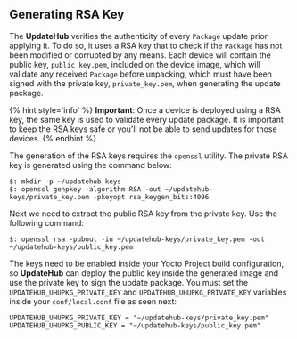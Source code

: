 ## Generating RSA Key

The **UpdateHub** verifies the authenticity of every `Package` update prior applying it. To do so, it uses a RSA key that to check if the `Package` has not been modified or corrupted by any means. Each device will contain the public key, `public_key.pem`, included on the device image, which will validate any received `Package` before unpacking, which must have been signed with the private key, `private_key.pem`, when generating the update package.

{% hint style='info' %}
**Important**: Once a device is deployed using a RSA key, the same key is used to validate every update package. It is important to keep the RSA keys safe or you'll not be able to send updates for those devices.
{% endhint %}

The generation of the RSA keys requires the `openssl` utility. The private RSA key is generated using the command below:

```
$: mkdir -p ~/updatehub-keys
$: openssl genpkey -algorithm RSA -out ~/updatehub-keys/private_key.pem -pkeyopt rsa_keygen_bits:4096
```
Next we need to extract the public RSA key from the private key. Use the following command:

```
$: openssl rsa -pubout -in ~/updatehub-keys/private_key.pem -out ~/updatehub-keys/public_key.pem
```

The keys need to be enabled inside your Yocto Project build configuration, so **UpdateHub** can deploy the public key inside the generated image and use the private key to sign the update package. You must set the `UPDATEHUB_UHUPKG_PRIVATE_KEY` and `UPDATEHUB_UHUPKG_PRIVATE_KEY` variables inside your `conf/local.conf` file as seen next:

```
UPDATEHUB_UHUPKG_PRIVATE_KEY = "~/updatehub-keys/private_key.pem"
UPDATEHUB_UHUPKG_PUBLIC_KEY = "~/updatehub-keys/public_key.pem"
```
